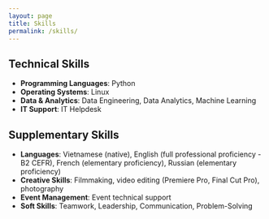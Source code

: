 ```yaml
---
layout: page
title: Skills
permalink: /skills/
---
```


## Technical Skills

- **Programming Languages**: Python
- **Operating Systems**: Linux
- **Data & Analytics**: Data Engineering, Data Analytics, Machine Learning
- **IT Support**: IT Helpdesk

## Supplementary Skills

- **Languages**: Vietnamese (native), English (full professional proficiency - B2 CEFR), French (elementary proficiency), Russian (elementary proficiency)
- **Creative Skills**: Filmmaking, video editing (Premiere Pro, Final Cut Pro), photography
- **Event Management**: Event technical support
- **Soft Skills**: Teamwork, Leadership, Communication, Problem-Solving
